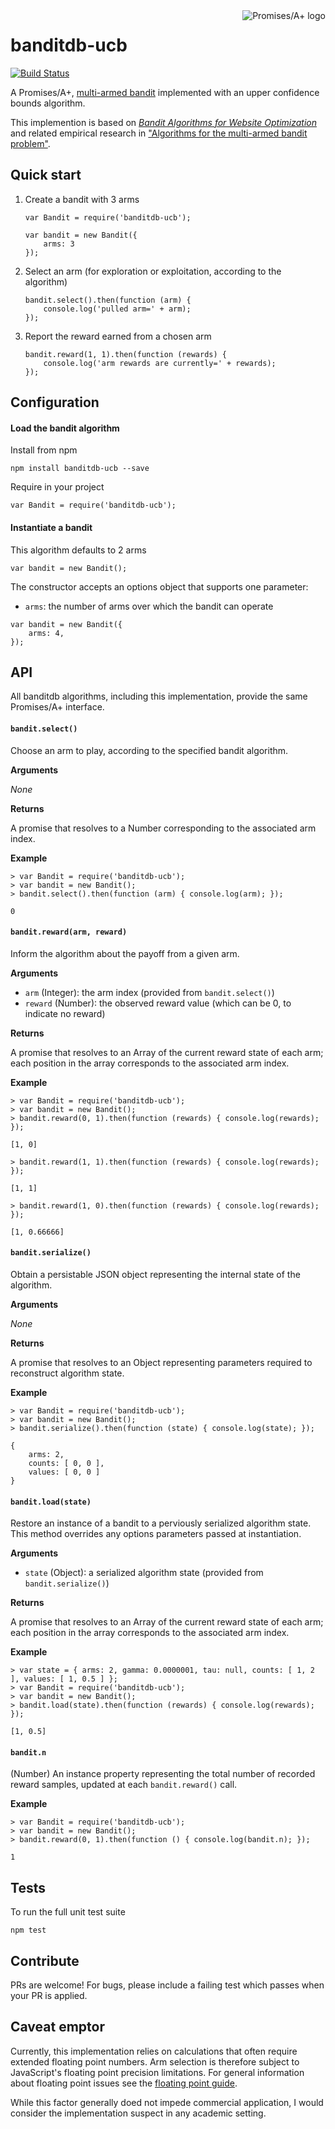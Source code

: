 <a href="http://promisesaplus.com/">
    <img src="http://promisesaplus.com/assets/logo-small.png" alt="Promises/A+ logo" title="Promises/A+ 1.0 compliant" align="right" />
</a>

banditdb-ucb
================

[![Build Status](https://travis-ci.org/banditdb/ucb.svg)](https://travis-ci.org/banditdb/ucb)

A Promises/A+, [multi-armed bandit](http://en.wikipedia.org/wiki/Multi-armed_bandit) implemented with an upper confidence bounds algorithm.

This implemention is based on [<em>Bandit Algorithms for Website Optimization</em>](http://shop.oreilly.com/product/0636920027393.do) and related empirical research in ["Algorithms for the multi-armed bandit problem"](https://d2w9gswcdc2jtf.cloudfront.net/research/Algorithms+for+the+multi-armed+bandit+problem.pdf).


## Quick start

1. Create a bandit with 3 arms

    ```
    var Bandit = require('banditdb-ucb');

    var bandit = new Bandit({
        arms: 3
    });
    ```

2. Select an arm (for exploration or exploitation, according to the algorithm)

    ```
    bandit.select().then(function (arm) {
        console.log('pulled arm=' + arm);
    });
    ```

3. Report the reward earned from a chosen arm

    ```
    bandit.reward(1, 1).then(function (rewards) {
        console.log('arm rewards are currently=' + rewards);
    });
    ```


## Configuration

#### Load the bandit algorithm

Install from npm

```
npm install banditdb-ucb --save
```

Require in your project

```
var Bandit = require('banditdb-ucb');
```

#### Instantiate a bandit

This algorithm defaults to 2 arms

```
var bandit = new Bandit();
```

The constructor accepts an options object that supports one parameter:

- `arms`: the number of arms over which the bandit can operate

```
var bandit = new Bandit({
    arms: 4,
});
```


## API

All banditdb algorithms, including this implementation, provide the same Promises/A+ interface.

#### `bandit.select()`

Choose an arm to play, according to the specified bandit algorithm.

**Arguments**

_None_

**Returns**

A promise that resolves to a Number corresponding to the associated arm index.

**Example**

```
> var Bandit = require('banditdb-ucb');
> var bandit = new Bandit();
> bandit.select().then(function (arm) { console.log(arm); });

0
```

#### `bandit.reward(arm, reward)`

Inform the algorithm about the payoff from a given arm.

**Arguments**

- `arm` (Integer): the arm index (provided from `bandit.select()`)
- `reward` (Number): the observed reward value (which can be 0, to indicate no reward)

**Returns**

A promise that resolves to an Array of the current reward state of each arm; each position in the array corresponds to the associated arm index.

**Example**

```
> var Bandit = require('banditdb-ucb');
> var bandit = new Bandit();
> bandit.reward(0, 1).then(function (rewards) { console.log(rewards); });

[1, 0]

> bandit.reward(1, 1).then(function (rewards) { console.log(rewards); });

[1, 1]

> bandit.reward(1, 0).then(function (rewards) { console.log(rewards); });

[1, 0.66666]
```

#### `bandit.serialize()`

Obtain a persistable JSON object representing the internal state of the algorithm.

**Arguments**

_None_

**Returns**

A promise that resolves to an Object representing parameters required to reconstruct algorithm state.

**Example**

```
> var Bandit = require('banditdb-ucb');
> var bandit = new Bandit();
> bandit.serialize().then(function (state) { console.log(state); });

{
    arms: 2,
    counts: [ 0, 0 ],
    values: [ 0, 0 ]
}
```

#### `bandit.load(state)`

Restore an instance of a bandit to a perviously serialized algorithm state. This method overrides any options parameters passed at instantiation.

**Arguments**

- `state` (Object): a serialized algorithm state (provided from `bandit.serialize()`)

**Returns**

A promise that resolves to an Array of the current reward state of each arm; each position in the array corresponds to the associated arm index.

**Example**

```
> var state = { arms: 2, gamma: 0.0000001, tau: null, counts: [ 1, 2 ], values: [ 1, 0.5 ] };
> var Bandit = require('banditdb-ucb');
> var bandit = new Bandit();
> bandit.load(state).then(function (rewards) { console.log(rewards); });

[1, 0.5]
```

#### `bandit.n`

(Number) An instance property representing the total number of recorded reward samples, updated at each `bandit.reward()` call.

**Example**

```
> var Bandit = require('banditdb-ucb');
> var bandit = new Bandit();
> bandit.reward(0, 1).then(function () { console.log(bandit.n); });

1
```


## Tests

To run the full unit test suite

```
npm test
```


## Contribute

PRs are welcome! For bugs, please include a failing test which passes when your PR is applied.


## Caveat emptor

Currently, this implementation relies on calculations that often require extended floating point numbers. Arm selection is therefore subject to JavaScript's floating point precision limitations. For general information about floating point issues see the [floating point guide](http://floating-point-gui.de/).

While this factor generally doed not impede commercial application, I would consider the implementation suspect in any academic setting.
